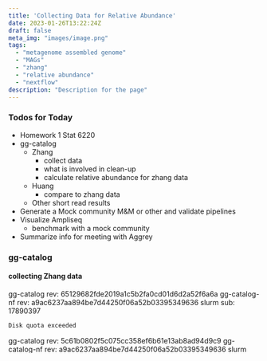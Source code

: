 ```yaml
---
title: 'Collecting Data for Relative Abundance'
date: 2023-01-26T13:22:24Z
draft: false
meta_img: "images/image.png"
tags:
  - "metagenome assembled genome"
  - "MAGs"
  - "zhang"
  - "relative abundance"
  - "nextflow"
description: "Description for the page"
---
```


### Todos for Today

- Homework 1 Stat 6220
- gg-catalog
  - Zhang
    - collect data
    - what is involved in clean-up
    - calculate relative abundance for zhang data
  - Huang
    - compare to zhang data
  - Other short read results
- Generate a Mock community M&M or other and validate pipelines
- Visualize Ampliseq
  - benchmark with a mock community
- Summarize info for meeting with Aggrey

### gg-catalog

#### collecting Zhang data

gg-catalog rev: 65129682fde2019a1c5b2fa0cd01d6d2a52f6a6a 
gg-catalog-nf rev: a9ac6237aa894be7d44250f06a52b03395349636
slurm sub: 17890397

```bash
Disk quota exceeded
```

gg-catalog rev: 5c61b0802f5c075cc358ef6b61e13ab8ad94d9c9
gg-catalog-nf rev: a9ac6237aa894be7d44250f06a52b03395349636
slurm sub: 17915854

```bash
```